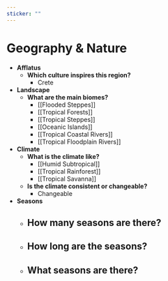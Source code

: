 ```yaml
---
sticker: ""
---
```

# Geography & Nature
- **Afflatus**
	- **Which culture inspires this region?**
		- Crete
- **Landscape**
	- **What are the main biomes?**
		- [[Flooded Steppes]]
		- [[Tropical Forests]]
		- [[Tropical Steppes]]
		- [[Oceanic Islands]]
		- [[Tropical Coastal Rivers]]
		- [[Tropical Floodplain Rivers]]
- **Climate**
	- **What is the climate like?**
		- [[Humid Subtropical]]
		- [[Tropical Rainforest]]
		- [[Tropical Savanna]]
	- **Is the climate consistent or changeable?**
		- Changeable
- **Seasons**
	- **How many seasons are there?**
		- 
	- **How long are the seasons?**
		- 
	- **What seasons are there?**
		- 